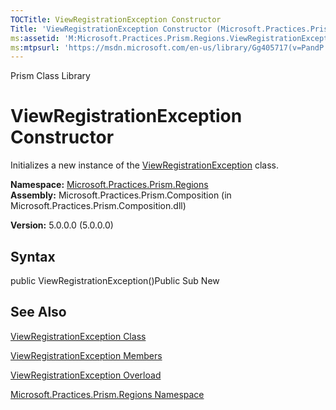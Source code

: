 ```yaml
---
TOCTitle: ViewRegistrationException Constructor
Title: 'ViewRegistrationException Constructor (Microsoft.Practices.Prism.Regions)'
ms:assetid: 'M:Microsoft.Practices.Prism.Regions.ViewRegistrationException.\#ctor'
ms:mtpsurl: 'https://msdn.microsoft.com/en-us/library/Gg405717(v=PandP.50)'
---
```


Prism Class Library

ViewRegistrationException Constructor
=====================================

Initializes a new instance of the [ViewRegistrationException](https://msdn.microsoft.com/library/microsoft.practices.prism.regions.viewregistrationexception) class.

**Namespace:** [Microsoft.Practices.Prism.Regions](https://msdn.microsoft.com/library/microsoft.practices.prism.regions)
**Assembly:** Microsoft.Practices.Prism.Composition (in Microsoft.Practices.Prism.Composition.dll)

**Version:** 5.0.0.0 (5.0.0.0)

## Syntax


public ViewRegistrationException()Public Sub New

See Also
--------


[ViewRegistrationException Class](https://msdn.microsoft.com/library/microsoft.practices.prism.regions.viewregistrationexception)

[ViewRegistrationException Members](https://msdn.microsoft.com/allmembers.t:microsoft.practices.prism.regions.viewregistrationexception)

[ViewRegistrationException Overload](https://msdn.microsoft.com/overload:microsoft.practices.prism.regions.viewregistrationexception.)

[Microsoft.Practices.Prism.Regions Namespace](https://msdn.microsoft.com/library/microsoft.practices.prism.regions)
